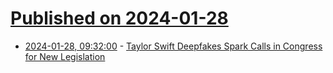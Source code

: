 # [Published on 2024-01-28](index.md)

* [2024-01-28, 09:32:00](https://soylentnews.org/article.pl?sid=24/01/27/191253&from=rss) - [Taylor Swift Deepfakes Spark Calls in Congress for New Legislation](https://soylentnews.org/article.pl?sid=24/01/27/191253&from=rss)
